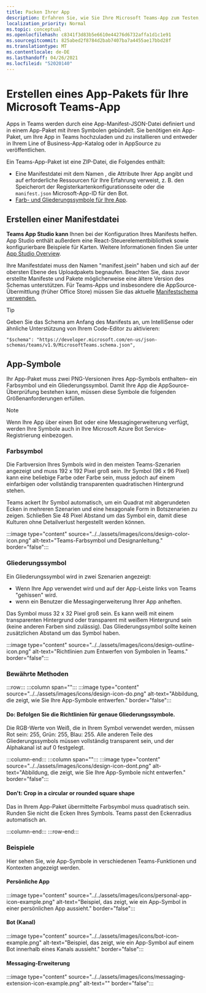 ```yaml
---
title: Packen Ihrer App
description: Erfahren Sie, wie Sie Ihre Microsoft Teams-App zum Testen, Hochladen und Speichern der Veröffentlichung packen.
localization_priority: Normal
ms.topic: conceptual
ms.openlocfilehash: c8341f3d83b5e6610e44276d6732affa1d1c1e91
ms.sourcegitcommit: 825abed2f8784d2bab7407ba7a4455ae17bbd28f
ms.translationtype: MT
ms.contentlocale: de-DE
ms.lasthandoff: 04/26/2021
ms.locfileid: "52020140"
---
```

# <a name="create-an-app-package-for-your-microsoft-teams-app"></a>Erstellen eines App-Pakets für Ihre Microsoft Teams-App

Apps in Teams werden durch eine App-Manifest-JSON-Datei definiert und in einem App-Paket mit ihren Symbolen gebündelt. Sie benötigen ein App-Paket, um Ihre App in Teams hochzuladen und zu installieren und entweder in Ihrem Line of Business-App-Katalog oder in AppSource zu veröffentlichen.

Ein Teams-App-Paket ist eine ZIP-Datei, die Folgendes enthält:

* Eine Manifestdatei mit dem Namen , die Attribute Ihrer App angibt und auf erforderliche Ressourcen für Ihre Erfahrung verweist, z. B. den Speicherort der Registerkartenkonfigurationsseite oder die `manifest.json` Microsoft-App-ID für den Bot.
* [Farb- und Gliederungssymbole für Ihre App](#app-icons).

## <a name="creating-a-manifest"></a>Erstellen einer Manifestdatei

**Teams App Studio kann** Ihnen bei der Konfiguration Ihres Manifests helfen. App Studio enthält außerdem eine React-Steuerelementbibliothek sowie konfigurierbare Beispiele für Karten. Weitere Informationen finden Sie unter [App Studio Overview](~/concepts/build-and-test/app-studio-overview.md).

Ihre Manifestdatei muss den Namen "manifest.jsein" haben und sich auf der obersten Ebene des Uploadpakets begnaufen. Beachten Sie, dass zuvor erstellte Manifeste und Pakete möglicherweise eine ältere Version des Schemas unterstützen. Für Teams-Apps und insbesondere die AppSource-Übermittlung (früher Office Store) müssen Sie das aktuelle [Manifestschema verwenden.](~/resources/schema/manifest-schema.md)

> [!TIP]
> Geben Sie das Schema am Anfang des Manifests an, um IntelliSense oder ähnliche Unterstützung von Ihrem Code-Editor zu aktivieren:
>
> `"$schema": "https://developer.microsoft.com/en-us/json-schemas/teams/v1.9/MicrosoftTeams.schema.json",`
 
## <a name="app-icons"></a>App-Symbole

Ihr App-Paket muss zwei PNG-Versionen ihres App-Symbols enthalten– ein Farbsymbol und ein Gliederungssymbol. Damit Ihre App die AppSource-Überprüfung bestehen kann, müssen diese Symbole die folgenden Größenanforderungen erfüllen.

> [!Note]
> Wenn Ihre App über einen Bot oder eine Messagingerweiterung verfügt, werden Ihre Symbole auch in Ihre Microsoft Azure Bot Service-Registrierung einbezogen.

### <a name="color-icon"></a>Farbsymbol

Die Farbversion Ihres Symbols wird in den meisten Teams-Szenarien angezeigt und muss 192 x 192 Pixel groß sein. Ihr Symbol (96 x 96 Pixel) kann eine beliebige Farbe oder Farbe sein, muss jedoch auf einem einfarbigen oder vollständig transparenten quadratischen Hintergrund stehen.

Teams ackert Ihr Symbol automatisch, um ein Quadrat mit abgerundeten Ecken in mehreren Szenarien und eine hexagonale Form in Botszenarien zu zeigen. Schließen Sie 48 Pixel Abstand um das Symbol ein, damit diese Kulturen ohne Detailverlust hergestellt werden können.

:::image type="content" source="../../assets/images/icons/design-color-icon.png" alt-text="Teams-Farbsymbol und Designanleitung." border="false":::

### <a name="outline-icon"></a>Gliederungssymbol

Ein Gliederungssymbol wird in zwei Szenarien angezeigt:

* Wenn Ihre App verwendet wird und auf der App-Leiste links von Teams "gehissen" wird.
* wenn ein Benutzer die Messagingerweiterung Ihrer App anheften.

Das Symbol muss 32 x 32 Pixel groß sein. Es kann weiß mit einem transparenten Hintergrund oder transparent mit weißem Hintergrund sein (keine anderen Farben sind zulässig). Das Gliederungssymbol sollte keinen zusätzlichen Abstand um das Symbol haben.

:::image type="content" source="../../assets/images/icons/design-outline-icon.png" alt-text="Richtlinien zum Entwerfen von Symbolen in Teams." border="false":::

### <a name="best-practices"></a>Bewährte Methoden

:::row:::
   :::column span="":::
:::image type="content" source="../../assets/images/icons/design-icon-do.png" alt-text="Abbildung, die zeigt, wie Sie Ihre App-Symbole entwerfen." border="false":::

#### <a name="do-follow-the-precise-outline-icon-guidelines"></a>Do: Befolgen Sie die Richtlinien für genaue Gliederungssymbole.

Die RGB-Werte von Weiß, die in Ihrem Symbol verwendet werden, müssen Rot sein: 255, Grün: 255, Blau: 255. Alle anderen Teile des Gliederungssymbols müssen vollständig transparent sein, und der Alphakanal ist auf 0 festgelegt.

   :::column-end:::
   :::column span="":::
:::image type="content" source="../../assets/images/icons/design-icon-dont.png" alt-text="Abbildung, die zeigt, wie Sie Ihre App-Symbole nicht entwerfen." border="false":::

#### <a name="dont-crop-in-a-circular-or-rounded-square-shape"></a>Don't: Crop in a circular or rounded square shape

Das in Ihrem App-Paket übermittelte Farbsymbol muss quadratisch sein. Runden Sie nicht die Ecken Ihres Symbols. Teams passt den Eckenradius automatisch an.

   :::column-end:::
:::row-end:::

### <a name="examples"></a>Beispiele

Hier sehen Sie, wie App-Symbole in verschiedenen Teams-Funktionen und Kontexten angezeigt werden.

#### <a name="personal-app"></a>Persönliche App

:::image type="content" source="../../assets/images/icons/personal-app-icon-example.png" alt-text="Beispiel, das zeigt, wie ein App-Symbol in einer persönlichen App aussieht." border="false":::

#### <a name="bot-channel"></a>Bot (Kanal)

:::image type="content" source="../../assets/images/icons/bot-icon-example.png" alt-text="Beispiel, das zeigt, wie ein App-Symbol auf einem Bot innerhalb eines Kanals aussieht." border="false":::

#### <a name="messaging-extension"></a>Messaging-Erweiterung

:::image type="content" source="../../assets/images/icons/messaging-extension-icon-example.png" alt-text="<text>" border="false":::
